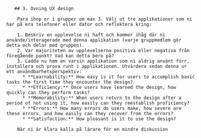 <!doctype html>
<html>
	<head>
		<title>UX Exercises</title>

       ## 3. Övning UX design

        Para ihop er i grupper om max 3. Välj ut tre applikationer som ni har på era telefoner eller dator och reflektera kring:
        
        1. Beskriv en upplevelse ni haft och kommer ihåg där ni använde/interagerade med denna applikation (varje gruppmedlem gör detta och delar med gruppen).
        2. Var majoriteten av upplevelserna positiva eller negativa från föregående punkt? Vad kan detta bero på?
        3. Ladda nu hem en varsin applikation som ni aldrig använt förr, installera och prova runt i applikationen. Utvärdera sedan denna ur ett användbarhetsperspektiv:
          * **Learnability:** How easy is it for users to accomplish basic tasks the first time they encounter the design?
          * **Efficiency:** Once users have learned the design, how quickly can they perform tasks?
          * **Memorability:** When users return to the design after a period of not using it, how easily can they reestablish proficiency?
          * **Errors:** How many errors do users make, how severe are these errors, and how easily can they recover from the errors?
          * **Satisfaction:** How pleasant is it to use the design?
        
        När ni är klara kalla på lärare för en mindre diskussion
